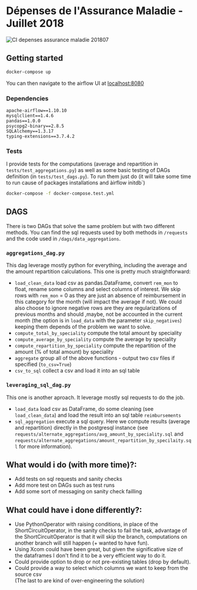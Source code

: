 # Dépenses de l'Assurance Maladie - Juillet 2018

![CI depenses assurance maladie 201807](https://github.com/ierpDesbieres/assurance-maladie-201807/workflows/CI%20depenses%20assurance%20maladie%20201807/badge.svg)

## Getting started
```zsh
docker-compose up
```
You can then navigate to the airflow UI at [localhost:8080](localhost:8080)

### Dependencies
```
apache-airflow==1.10.10
mysqlclient==1.4.6
pandas==1.0.0
psycopg2-binary==2.8.5
SQLAlchemy==1.3.17
typing-extensions==3.7.4.2
```

### Tests

I provide tests for the computations (average and repartition in `tests/test_aggregations.py`) as well as some basic testing of DAGs definition (in `tests/test_dags.py`).
To run them just do (it will take some time to run cause of packages installations and àirflow initdb`)
```zsh
docker-compose -f docker-compose.test.yml
```

## DAGS
There is two DAGs that solve the same problem but with two different methods. You can find the sql requests used by both methods in `/requests` and the code used in `/dags/data_aggregations`.

### `aggregations_dag.py`
This dag leverage mostly python for everything, including the average and the amount repartition calculations.
This one is pretty much straightforward:
  - `load_clean_data` load csv as pandas.DataFrame, convert `rem_mon` to float, rename some columns and select columns of interest. We skip rows with `rem_mon` = 0 as they are just an absence of reimbursement in this category for the month (will impact the average if not). We could also choose to ignore negative rows are they are regularizations of previous months and should ,maybe, not be accounted in the current month (the option is in `load_data` with the parameter `skip_negatives`) keeping them depends of the problem we want to solve.
  - `compute_total_by_speciality` compute the total amount by speciality
  - `compute_average_by_speciality` compute the average by speciality
  - `compute_repartition_by_speciality` compute the repartition of the amount (% of total amount) by speciality
  - `aggregate` group all of the above functions - output two csv files if specified (`to_csv=True`)
  - `csv_to_sql` collect a csv and load it into an sql table

### `leveraging_sql_dag.py`
This one is another aproach. It leverage mostly sql requests to do the job.
- `load_data` load csv as DataFrame, do some cleaning (see `load_clean_data`) and load the result into an sql table `reimbursements`
- `sql_aggregation` execute a sql query.
Here we compute results (average and repartition) directly in the postgresql instance (see `requests/alternate_aggregations/avg_amount_by_speciality.sql` and `requests/alternate_aggregations/amount_repartition_by_specilaity.sql` for more information).

## What would i do (with more time)?:
- Add tests on sql requests and sanity checks
- Add more test on DAGs such as test runs
- Add some sort of messaging on sanity check failling

## What could have i done differently?:
- Use PythonOperator with raising conditions, in place of the ShortCircuitOperator, in the sanity checks to fail the task, advantage of the ShortCircuitOperator is that it will skip the branch, computations on another branch will still happen (+ wanted to have fun).
- Using Xcom could have been great, but given the significative size of the dataframes I don't find it to be a very efficient way to do it.
- Could provide option to drop or not pre-existing tables (drop by default).
- Could provide a way to select which columns we want to keep from the source csv
<br>(The last to are kind of over-engineering the solution)